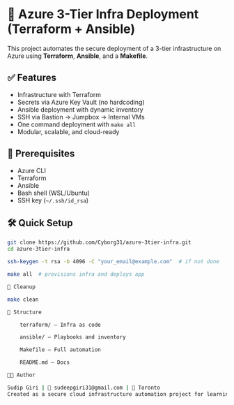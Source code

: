 # 🚀 Azure 3-Tier Infra Deployment (Terraform + Ansible)

This project automates the secure deployment of a 3-tier infrastructure on Azure using **Terraform**, **Ansible**, and a **Makefile**.

## ✅ Features

- Infrastructure with Terraform
- Secrets via Azure Key Vault (no hardcoding)
- Ansible deployment with dynamic inventory
- SSH via Bastion → Jumpbox → Internal VMs
- One command deployment with `make all`
- Modular, scalable, and cloud-ready

## 🔧 Prerequisites

- Azure CLI  
- Terraform  
- Ansible  
- Bash shell (WSL/Ubuntu)  
- SSH key (`~/.ssh/id_rsa`)

## 🛠️ Quick Setup

```bash
git clone https://github.com/Cyborg31/azure-3tier-infra.git
cd azure-3tier-infra

ssh-keygen -t rsa -b 4096 -C "your_email@example.com"  # if not done

make all  # provisions infra and deploys app

🧹 Cleanup

make clean

📁 Structure

    terraform/ – Infra as code

    ansible/ – Playbooks and inventory

    Makefile – Full automation

    README.md – Docs

👨‍💻 Author

Sudip Giri | 📧 sudeepgiri31@gmail.com | 📍 Toronto
Created as a secure cloud infrastructure automation project for learning.